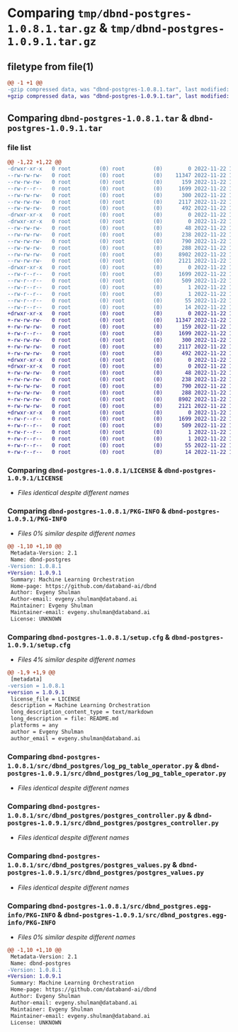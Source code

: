 # Comparing `tmp/dbnd-postgres-1.0.8.1.tar.gz` & `tmp/dbnd-postgres-1.0.9.1.tar.gz`

## filetype from file(1)

```diff
@@ -1 +1 @@
-gzip compressed data, was "dbnd-postgres-1.0.8.1.tar", last modified: Tue Nov 22 15:16:24 2022, max compression
+gzip compressed data, was "dbnd-postgres-1.0.9.1.tar", last modified: Tue Nov 22 16:26:48 2022, max compression
```

## Comparing `dbnd-postgres-1.0.8.1.tar` & `dbnd-postgres-1.0.9.1.tar`

### file list

```diff
@@ -1,22 +1,22 @@
-drwxr-xr-x   0 root         (0) root         (0)        0 2022-11-22 15:16:24.099625 dbnd-postgres-1.0.8.1/
--rw-rw-rw-   0 root         (0) root         (0)    11347 2022-11-22 15:16:09.000000 dbnd-postgres-1.0.8.1/LICENSE
--rw-rw-rw-   0 root         (0) root         (0)      159 2022-11-22 15:16:09.000000 dbnd-postgres-1.0.8.1/MANIFEST.in
--rw-r--r--   0 root         (0) root         (0)     1699 2022-11-22 15:16:24.100625 dbnd-postgres-1.0.8.1/PKG-INFO
--rw-rw-rw-   0 root         (0) root         (0)      300 2022-11-22 15:16:09.000000 dbnd-postgres-1.0.8.1/README.md
--rw-rw-rw-   0 root         (0) root         (0)     2117 2022-11-22 15:16:24.101625 dbnd-postgres-1.0.8.1/setup.cfg
--rw-rw-rw-   0 root         (0) root         (0)      492 2022-11-22 15:16:09.000000 dbnd-postgres-1.0.8.1/setup.py
-drwxr-xr-x   0 root         (0) root         (0)        0 2022-11-22 15:16:24.096625 dbnd-postgres-1.0.8.1/src/
-drwxr-xr-x   0 root         (0) root         (0)        0 2022-11-22 15:16:24.098625 dbnd-postgres-1.0.8.1/src/dbnd_postgres/
--rw-rw-rw-   0 root         (0) root         (0)       48 2022-11-22 15:16:09.000000 dbnd-postgres-1.0.8.1/src/dbnd_postgres/__init__.py
--rw-rw-rw-   0 root         (0) root         (0)      238 2022-11-22 15:16:09.000000 dbnd-postgres-1.0.8.1/src/dbnd_postgres/_plugin.py
--rw-rw-rw-   0 root         (0) root         (0)      790 2022-11-22 15:16:09.000000 dbnd-postgres-1.0.8.1/src/dbnd_postgres/log_pg_table_operator.py
--rw-rw-rw-   0 root         (0) root         (0)      288 2022-11-22 15:16:09.000000 dbnd-postgres-1.0.8.1/src/dbnd_postgres/postgres_config.py
--rw-rw-rw-   0 root         (0) root         (0)     8902 2022-11-22 15:16:09.000000 dbnd-postgres-1.0.8.1/src/dbnd_postgres/postgres_controller.py
--rw-rw-rw-   0 root         (0) root         (0)     2121 2022-11-22 15:16:09.000000 dbnd-postgres-1.0.8.1/src/dbnd_postgres/postgres_values.py
-drwxr-xr-x   0 root         (0) root         (0)        0 2022-11-22 15:16:24.099625 dbnd-postgres-1.0.8.1/src/dbnd_postgres.egg-info/
--rw-r--r--   0 root         (0) root         (0)     1699 2022-11-22 15:16:24.000000 dbnd-postgres-1.0.8.1/src/dbnd_postgres.egg-info/PKG-INFO
--rw-r--r--   0 root         (0) root         (0)      509 2022-11-22 15:16:24.000000 dbnd-postgres-1.0.8.1/src/dbnd_postgres.egg-info/SOURCES.txt
--rw-r--r--   0 root         (0) root         (0)        1 2022-11-22 15:16:24.000000 dbnd-postgres-1.0.8.1/src/dbnd_postgres.egg-info/dependency_links.txt
--rw-r--r--   0 root         (0) root         (0)        1 2022-11-22 15:16:24.000000 dbnd-postgres-1.0.8.1/src/dbnd_postgres.egg-info/not-zip-safe
--rw-r--r--   0 root         (0) root         (0)       55 2022-11-22 15:16:24.000000 dbnd-postgres-1.0.8.1/src/dbnd_postgres.egg-info/requires.txt
--rw-r--r--   0 root         (0) root         (0)       14 2022-11-22 15:16:24.000000 dbnd-postgres-1.0.8.1/src/dbnd_postgres.egg-info/top_level.txt
+drwxr-xr-x   0 root         (0) root         (0)        0 2022-11-22 16:26:48.609910 dbnd-postgres-1.0.9.1/
+-rw-rw-rw-   0 root         (0) root         (0)    11347 2022-11-22 16:26:26.000000 dbnd-postgres-1.0.9.1/LICENSE
+-rw-rw-rw-   0 root         (0) root         (0)      159 2022-11-22 16:26:26.000000 dbnd-postgres-1.0.9.1/MANIFEST.in
+-rw-r--r--   0 root         (0) root         (0)     1699 2022-11-22 16:26:48.609910 dbnd-postgres-1.0.9.1/PKG-INFO
+-rw-rw-rw-   0 root         (0) root         (0)      300 2022-11-22 16:26:26.000000 dbnd-postgres-1.0.9.1/README.md
+-rw-rw-rw-   0 root         (0) root         (0)     2117 2022-11-22 16:26:48.610911 dbnd-postgres-1.0.9.1/setup.cfg
+-rw-rw-rw-   0 root         (0) root         (0)      492 2022-11-22 16:26:26.000000 dbnd-postgres-1.0.9.1/setup.py
+drwxr-xr-x   0 root         (0) root         (0)        0 2022-11-22 16:26:48.605910 dbnd-postgres-1.0.9.1/src/
+drwxr-xr-x   0 root         (0) root         (0)        0 2022-11-22 16:26:48.607910 dbnd-postgres-1.0.9.1/src/dbnd_postgres/
+-rw-rw-rw-   0 root         (0) root         (0)       48 2022-11-22 16:26:26.000000 dbnd-postgres-1.0.9.1/src/dbnd_postgres/__init__.py
+-rw-rw-rw-   0 root         (0) root         (0)      238 2022-11-22 16:26:26.000000 dbnd-postgres-1.0.9.1/src/dbnd_postgres/_plugin.py
+-rw-rw-rw-   0 root         (0) root         (0)      790 2022-11-22 16:26:26.000000 dbnd-postgres-1.0.9.1/src/dbnd_postgres/log_pg_table_operator.py
+-rw-rw-rw-   0 root         (0) root         (0)      288 2022-11-22 16:26:26.000000 dbnd-postgres-1.0.9.1/src/dbnd_postgres/postgres_config.py
+-rw-rw-rw-   0 root         (0) root         (0)     8902 2022-11-22 16:26:26.000000 dbnd-postgres-1.0.9.1/src/dbnd_postgres/postgres_controller.py
+-rw-rw-rw-   0 root         (0) root         (0)     2121 2022-11-22 16:26:26.000000 dbnd-postgres-1.0.9.1/src/dbnd_postgres/postgres_values.py
+drwxr-xr-x   0 root         (0) root         (0)        0 2022-11-22 16:26:48.608910 dbnd-postgres-1.0.9.1/src/dbnd_postgres.egg-info/
+-rw-r--r--   0 root         (0) root         (0)     1699 2022-11-22 16:26:48.000000 dbnd-postgres-1.0.9.1/src/dbnd_postgres.egg-info/PKG-INFO
+-rw-r--r--   0 root         (0) root         (0)      509 2022-11-22 16:26:48.000000 dbnd-postgres-1.0.9.1/src/dbnd_postgres.egg-info/SOURCES.txt
+-rw-r--r--   0 root         (0) root         (0)        1 2022-11-22 16:26:48.000000 dbnd-postgres-1.0.9.1/src/dbnd_postgres.egg-info/dependency_links.txt
+-rw-r--r--   0 root         (0) root         (0)        1 2022-11-22 16:26:48.000000 dbnd-postgres-1.0.9.1/src/dbnd_postgres.egg-info/not-zip-safe
+-rw-r--r--   0 root         (0) root         (0)       55 2022-11-22 16:26:48.000000 dbnd-postgres-1.0.9.1/src/dbnd_postgres.egg-info/requires.txt
+-rw-r--r--   0 root         (0) root         (0)       14 2022-11-22 16:26:48.000000 dbnd-postgres-1.0.9.1/src/dbnd_postgres.egg-info/top_level.txt
```

### Comparing `dbnd-postgres-1.0.8.1/LICENSE` & `dbnd-postgres-1.0.9.1/LICENSE`

 * *Files identical despite different names*

### Comparing `dbnd-postgres-1.0.8.1/PKG-INFO` & `dbnd-postgres-1.0.9.1/PKG-INFO`

 * *Files 0% similar despite different names*

```diff
@@ -1,10 +1,10 @@
 Metadata-Version: 2.1
 Name: dbnd-postgres
-Version: 1.0.8.1
+Version: 1.0.9.1
 Summary: Machine Learning Orchestration
 Home-page: https://github.com/databand-ai/dbnd
 Author: Evgeny Shulman
 Author-email: evgeny.shulman@databand.ai
 Maintainer: Evgeny Shulman
 Maintainer-email: evgeny.shulman@databand.ai
 License: UNKNOWN
```

### Comparing `dbnd-postgres-1.0.8.1/setup.cfg` & `dbnd-postgres-1.0.9.1/setup.cfg`

 * *Files 4% similar despite different names*

```diff
@@ -1,9 +1,9 @@
 [metadata]
-version = 1.0.8.1
+version = 1.0.9.1
 license_file = LICENSE
 description = Machine Learning Orchestration
 long_description_content_type = text/markdown
 long_description = file: README.md
 platforms = any
 author = Evgeny Shulman
 author_email = evgeny.shulman@databand.ai
```

### Comparing `dbnd-postgres-1.0.8.1/src/dbnd_postgres/log_pg_table_operator.py` & `dbnd-postgres-1.0.9.1/src/dbnd_postgres/log_pg_table_operator.py`

 * *Files identical despite different names*

### Comparing `dbnd-postgres-1.0.8.1/src/dbnd_postgres/postgres_controller.py` & `dbnd-postgres-1.0.9.1/src/dbnd_postgres/postgres_controller.py`

 * *Files identical despite different names*

### Comparing `dbnd-postgres-1.0.8.1/src/dbnd_postgres/postgres_values.py` & `dbnd-postgres-1.0.9.1/src/dbnd_postgres/postgres_values.py`

 * *Files identical despite different names*

### Comparing `dbnd-postgres-1.0.8.1/src/dbnd_postgres.egg-info/PKG-INFO` & `dbnd-postgres-1.0.9.1/src/dbnd_postgres.egg-info/PKG-INFO`

 * *Files 0% similar despite different names*

```diff
@@ -1,10 +1,10 @@
 Metadata-Version: 2.1
 Name: dbnd-postgres
-Version: 1.0.8.1
+Version: 1.0.9.1
 Summary: Machine Learning Orchestration
 Home-page: https://github.com/databand-ai/dbnd
 Author: Evgeny Shulman
 Author-email: evgeny.shulman@databand.ai
 Maintainer: Evgeny Shulman
 Maintainer-email: evgeny.shulman@databand.ai
 License: UNKNOWN
```

